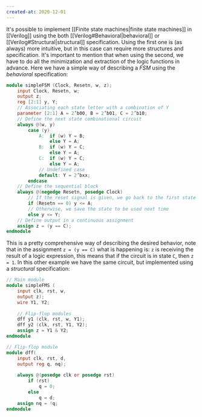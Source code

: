 ```yaml
---
created-at: 2020-12-01
---
```

It's possible to implement [[Finite state machines|finite state machines]] in [[Verilog]] using the both [[Verilog#Behavioral|behavioral]] or [[Verilog#Structural|structural]] specification. Using the first one is (as always) more intuitive, but in this case can require more structures and specification. It's important to mention that when using the second, we have to do all the minimization and extraction of the logic functions in advance.
Here we have a simple way of describing a *FSM* using the *behavioral* specification:
```verilog
module simpleFSM (Clock, Resetn, w, z);
	input Clock, Resetn, w;
	output z;
	reg [2:1] y, Y;
	// Associating each state letter with a combination of Y
	parameter [2:1] A = 2’b00, B = 2’b01, C = 2’b10;
	// Define the next state combinational circuit
	always @(w, y)
		case (y)
			A:  if (w) Y = B;
				else Y = A;
			B:  if (w) Y = C;
				else Y = A;
			C:  if (w) Y = C;
				else Y = A;
			// Undefined case
			default: Y = 2’bxx;
		endcase
	// Define the sequential block 
	always @(negedge Resetn, posedge Clock)
		// If the reset signal is given, we go back to the first state
		if (Resetn == 0) y <= A;
		// Otherwise, we save the state to be used next time
		else y <= Y;
	// Define output in a continuous assignment
	assign z = (y == C);
endmodule
```
This is a pretty comprehensive way of describing the desired behavior, note that in the assignment `z = (y == C)` what is happening is: `z` is receiving the result of a logic expression, this means that if the circuit is in state `C`, then `z = 1`.
In this other example we have the same circuit, but implemented using a *structural* specification:
```verilog
// Main module
module simpleFMS (
	input clk, rst, w,
	output z);
	wire Y1, Y2;
	
	// Flip-flop modules
	dff y1 (clk, rst, w, Y1);
	dff y2 (clk, rst, Y1, Y2);
	assign z = Y1 & Y2;
endmodule

// Flip-flop module
module dff(
	input clk, rst, d,
	output reg q, nq);
	
	always @(posedge clk or posedge rst)
		if (rst)
			q = 0;
		else
			q = d;
	assign nq = !q;
endmodule
```